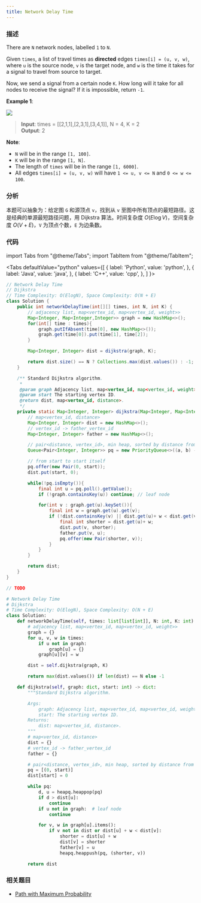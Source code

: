 ```yaml
---
title: Network Delay Time
---
```


### 描述

There are `N` network nodes, labelled `1` to `N`.

Given `times`, a list of travel times as **directed** edges `times[i] = (u, v, w)`, where `u` is the source node, `v` is the target node, and `w` is the time it takes for a signal to travel from source to target.

Now, we send a signal from a certain node `K`. How long will it take for all nodes to receive the signal? If it is impossible, return `-1`.

**Example 1**:

![](/img/network-delay-time.png)

> **Input**: times = [[2,1,1],[2,3,1],[3,4,1]], N = 4, K = 2  
> **Output**: 2

**Note**:

- `N` will be in the range `[1, 100]`.
- `K` will be in the range `[1, N]`.
- The length of `times` will be in the range `[1, 6000]`.
- All edges `times[i] = (u, v, w)` will have `1 <= u, v <= N` and `0 <= w <= 100`.

### 分析

本题可以抽象为：给定图 `G` 和源顶点 `v`，找到从 `v` 至图中所有顶点的最短路径。这是经典的单源最短路径问题，用 Dijkstra 算法。时间复杂度 $O(E\log V)$，空间复杂度 $O(V+E)$，`V` 为顶点个数，`E` 为边条数。

### 代码

import Tabs from "@theme/Tabs";
import TabItem from "@theme/TabItem";

<Tabs
defaultValue="python"
values={[
{ label: 'Python', value: 'python', },
{ label: 'Java', value: 'java', },
{ label: 'C++', value: 'cpp', },
]
}>
<TabItem value="java">

```java
// Network Delay Time
// Dijkstra
// Time Complexity: O(ElogN), Space Complexity: O(N + E)
class Solution {
    public int networkDelayTime(int[][] times, int N, int K) {
        // adjacency list, map<vertex_id, map<vertex_id, weight>>
        Map<Integer, Map<Integer,Integer>> graph = new HashMap<>();
        for(int[] time : times){
            graph.putIfAbsent(time[0], new HashMap<>());
            graph.get(time[0]).put(time[1], time[2]);
        }

        Map<Integer, Integer> dist = dijkstra(graph, K);

        return dist.size() == N ? Collections.max(dist.values()) : -1;
    }

    /** Standard Dijkstra algorithm.
     *
     @param graph Adjacency list, map<vertex_id, map<vertex_id, weight>>.
     @param start The starting vertex ID.
     @return dist, map<vertex_id, distance>.
     */
    private static Map<Integer, Integer> dijkstra(Map<Integer, Map<Integer,Integer>> graph, int start) {
        // map<vertex_id, distance>
        Map<Integer, Integer> dist = new HashMap<>();
        // vertex_id -> father_vertex_id
        Map<Integer, Integer> father = new HashMap<>();

        // pair<distance, vertex_id>, min heap, sorted by distance from start to vertex_id
        Queue<Pair<Integer, Integer>> pq = new PriorityQueue<>((a, b) -> a.getKey() - b.getKey());

        // from start to start itself
        pq.offer(new Pair(0, start));
        dist.put(start, 0);

        while(!pq.isEmpty()){
            final int u = pq.poll().getValue();
            if (!graph.containsKey(u)) continue; // leaf node

            for(int v : graph.get(u).keySet()){
                final int w = graph.get(u).get(v);
                if (!dist.containsKey(v) || dist.get(u)+ w < dist.get(v)) {
                    final int shorter = dist.get(u)+ w;
                    dist.put(v, shorter);
                    father.put(v, u);
                    pq.offer(new Pair(shorter, v));
                }
            }
        }

        return dist;
    }
}
```

</TabItem>
<TabItem value="cpp">

```cpp
// TODO
```

</TabItem>

<TabItem value="python">

```python
# Network Delay Time
# Dijkstra
# Time Complexity: O(ElogN), Space Complexity: O(N + E)
class Solution:
    def networkDelayTime(self, times: list[list[int]], N: int, K: int) -> int:
        # adjacency list, map<vertex_id, map<vertex_id, weight>>
        graph = {}
        for u, v, w in times:
            if u not in graph:
                graph[u] = {}
            graph[u][v] = w

        dist = self.dijkstra(graph, K)

        return max(dist.values()) if len(dist) == N else -1

    def dijkstra(self, graph: dict, start: int) -> dict:
        """Standard Dijkstra algorithm.

        Args:
            graph: Adjacency list, map<vertex_id, map<vertex_id, weight>>.
            start: The starting vertex ID.
        Returns:
            dist: map<vertex_id, distance>.
        """
        # map<vertex_id, distance>
        dist = {}
        # vertex_id -> father_vertex_id
        father = {}

        # pair<distance, vertex_id>, min heap, sorted by distance from start to vertex_id
        pq = [(0, start)]
        dist[start] = 0

        while pq:
            d, u = heapq.heappop(pq)
            if d > dist[u]:
                continue
            if u not in graph:  # leaf node
                continue

            for v, w in graph[u].items():
                if v not in dist or dist[u] + w < dist[v]:
                    shorter = dist[u] + w
                    dist[v] = shorter
                    father[v] = u
                    heapq.heappush(pq, (shorter, v))

        return dist
```

</TabItem>
</Tabs>

### 相关题目

- [Path with Maximum Probability](path-with-maximum-probability.md)
